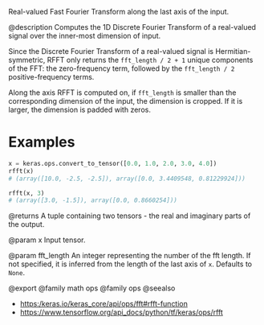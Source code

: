 Real-valued Fast Fourier Transform along the last axis of the input.

@description
Computes the 1D Discrete Fourier Transform of a real-valued signal over the
inner-most dimension of input.

Since the Discrete Fourier Transform of a real-valued signal is
Hermitian-symmetric, RFFT only returns the `fft_length / 2 + 1` unique
components of the FFT: the zero-frequency term, followed by the
`fft_length / 2` positive-frequency terms.

Along the axis RFFT is computed on, if `fft_length` is smaller than the
corresponding dimension of the input, the dimension is cropped. If it is
larger, the dimension is padded with zeros.

# Examples
```python
x = keras.ops.convert_to_tensor([0.0, 1.0, 2.0, 3.0, 4.0])
rfft(x)
# (array([10.0, -2.5, -2.5]), array([0.0, 3.4409548, 0.81229924]))
```

```python
rfft(x, 3)
# (array([3.0, -1.5]), array([0.0, 0.8660254]))
```

@returns
A tuple containing two tensors - the real and imaginary parts of the
output.

@param x
Input tensor.

@param fft_length
An integer representing the number of the fft length. If not
specified, it is inferred from the length of the last axis of `x`.
Defaults to `None`.

@export
@family math ops
@family ops
@seealso
+ <https:/keras.io/keras_core/api/ops/fft#rfft-function>
+ <https://www.tensorflow.org/api_docs/python/tf/keras/ops/rfft>
